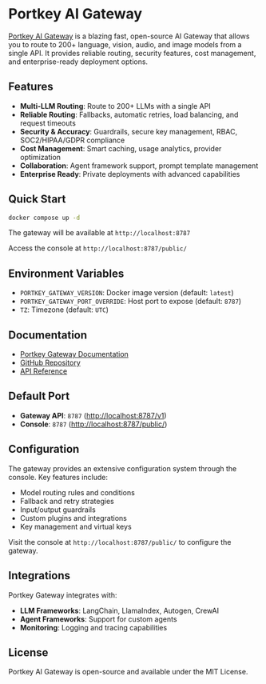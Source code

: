 # Portkey AI Gateway

[Portkey AI Gateway](https://github.com/Portkey-AI/gateway) is a blazing fast, open-source AI Gateway that allows you to route to 200+ language, vision, audio, and image models from a single API. It provides reliable routing, security features, cost management, and enterprise-ready deployment options.

## Features

- **Multi-LLM Routing**: Route to 200+ LLMs with a single API
- **Reliable Routing**: Fallbacks, automatic retries, load balancing, and request timeouts
- **Security & Accuracy**: Guardrails, secure key management, RBAC, SOC2/HIPAA/GDPR compliance
- **Cost Management**: Smart caching, usage analytics, provider optimization
- **Collaboration**: Agent framework support, prompt template management
- **Enterprise Ready**: Private deployments with advanced capabilities

## Quick Start

```bash
docker compose up -d
```

The gateway will be available at `http://localhost:8787`

Access the console at `http://localhost:8787/public/`

## Environment Variables

- `PORTKEY_GATEWAY_VERSION`: Docker image version (default: `latest`)
- `PORTKEY_GATEWAY_PORT_OVERRIDE`: Host port to expose (default: `8787`)
- `TZ`: Timezone (default: `UTC`)

## Documentation

- [Portkey Gateway Documentation](https://portkey.ai/docs)
- [GitHub Repository](https://github.com/Portkey-AI/gateway)
- [API Reference](https://portkey.ai/docs/welcome/make-your-first-request)

## Default Port

- **Gateway API**: `8787` (<http://localhost:8787/v1>)
- **Console**: `8787` (<http://localhost:8787/public/>)

## Configuration

The gateway provides an extensive configuration system through the console. Key features include:

- Model routing rules and conditions
- Fallback and retry strategies
- Input/output guardrails
- Custom plugins and integrations
- Key management and virtual keys

Visit the console at `http://localhost:8787/public/` to configure the gateway.

## Integrations

Portkey Gateway integrates with:

- **LLM Frameworks**: LangChain, LlamaIndex, Autogen, CrewAI
- **Agent Frameworks**: Support for custom agents
- **Monitoring**: Logging and tracing capabilities

## License

Portkey AI Gateway is open-source and available under the MIT License.
